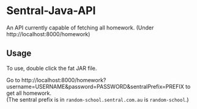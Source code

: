 # Sentral-Java-API

An API currently capable of fetching all homework. (Under http://localhost:8000/homework)

## Usage
To use, double click the fat JAR file.


Go to http://localhost:8000/homework?username=USERNAME&password=PASSWORD&sentralPrefix=PREFIX to get all homework.  
(The sentral prefix is in `random-school.sentral.com.au` is `random-school`.)